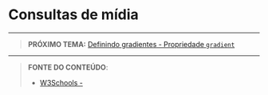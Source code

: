 # Consultas de mídia





***

> **PRÓXIMO TEMA:** [Definindo gradientes - Propriedade `gradient`](/conteudo/22-gradientes)

***


> **FONTE DO CONTEÚDO**:
>
> - [W3Schools - ]()
